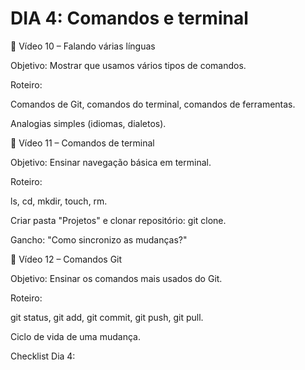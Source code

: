 # DIA 4: Comandos e terminal

🎥 Vídeo 10 – Falando várias línguas

Objetivo: Mostrar que usamos vários tipos de comandos.

Roteiro:

Comandos de Git, comandos do terminal, comandos de ferramentas.

Analogias simples (idiomas, dialetos).

🎥 Vídeo 11 – Comandos de terminal

Objetivo: Ensinar navegação básica em terminal.

Roteiro:

ls, cd, mkdir, touch, rm.

Criar pasta "Projetos" e clonar repositório: git clone.

Gancho: "Como sincronizo as mudanças?"

🎥 Vídeo 12 – Comandos Git

Objetivo: Ensinar os comandos mais usados do Git.

Roteiro:

git status, git add, git commit, git push, git pull.

Ciclo de vida de uma mudança.

Checklist Dia 4: